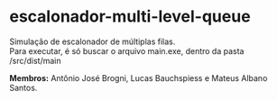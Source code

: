 # escalonador-multi-level-queue
Simulação de escalonador de múltiplas filas.<br>
Para executar, é só buscar o arquivo main.exe, dentro da pasta /src/dist/main

<strong>Membros:</strong> Antônio José Brogni, Lucas Bauchspiess e Mateus Albano Santos.
